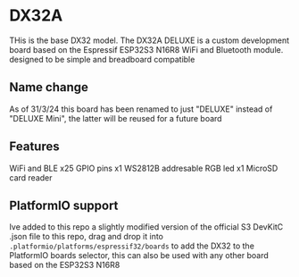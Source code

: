 # DX32A
THis is the base DX32 model. The DX32A DELUXE is a custom development board based on the Espressif ESP32S3 N16R8 WiFi and Bluetooth module. designed to be simple and breadboard compatible

## Name change
As of 31/3/24 this board has been renamed to just "DELUXE" instead of "DELUXE Mini", the latter will be reused for a future board


## Features
WiFi and BLE
x25 GPIO pins
x1 WS2812B addresable RGB led
x1 MicroSD card reader


## PlatformIO support
Ive added to this repo a slightly modified version of the official S3 DevKitC .json file to this repo, drag and drop it into `.platformio/platforms/espressif32/boards` to add the DX32 to the PlatformIO boards selector, this can also be used with any other board based on the ESP32S3 N16R8
